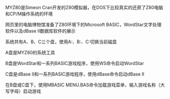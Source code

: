 MYZ80是Simeon Cran开发的Z80模拟器，在DOS下比较真实的还原了Z80电脑和CP/M操作系统的环境

网页里的电脑博物馆准备了Z80环境下的Microsoft BASIC，WordStar文字处理软件以及dBase II数据库软件的展示

系统共有A、B、C三个盘，使用A:、B:、C:切换当前磁盘

A盘是MYZ80的系统工具

B盘是WordStar和一系列BASIC游戏程序，使用WS命令启动WordStar

C盘是dBase II和一系列BASIC游戏程序，使用dBase命令启动dBase II

在B盘或C盘下，使用MBASIC MENU.BAS命令加载游戏菜单，输入游戏名称（大写字母）启动游戏